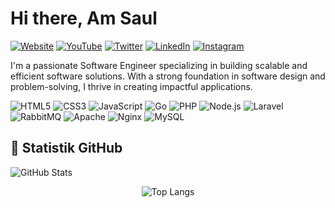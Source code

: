 <h1>Hi  there, Am Saul</h1>

[![Website](https://img.shields.io/badge/Website-%23000000.svg?&style=for-the-badge&logo=google-chrome&logoColor=white)](https://saulpaulus.netlify.app/)
[![YouTube](https://img.shields.io/badge/YouTube-%23FF0000.svg?&style=for-the-badge&logo=youtube&logoColor=white)](https://www.youtube.com/@saulPaulusIxspx)
[![Twitter](https://img.shields.io/badge/Twitter-%231DA1F2.svg?&style=for-the-badge&logo=twitter&logoColor=white)]([https://twitter.com/username](https://x.com/home))
[![LinkedIn](https://img.shields.io/badge/LinkedIn-%230077B5.svg?&style=for-the-badge&logo=linkedin&logoColor=white)]([https://linkedin.com/in/username](https://www.linkedin.com/in/saul-paulus-3918b21b1/))
[![Instagram](https://img.shields.io/badge/Instagram-%23E4405F.svg?&style=for-the-badge&logo=instagram&logoColor=white)]([https://instagram.com/username](https://www.instagram.com/saulpaulus.dev/))

<p>I'm a passionate Software Engineer specializing in building scalable and efficient software solutions. With a strong foundation in software design and problem-solving, I thrive in creating impactful applications.</p>

![HTML5](https://img.shields.io/badge/-HTML5-E34F26?style=flat-square&logo=html5&logoColor=white)
![CSS3](https://img.shields.io/badge/-CSS3-1572B6?style=flat-square&logo=css3&logoColor=white)
![JavaScript](https://img.shields.io/badge/-JavaScript-F7DF1E?style=flat-square&logo=javascript&logoColor=black)
![Go](https://img.shields.io/badge/Go-%2300ADD8.svg?style=flat-square&logo=go&logoColor=white)
![PHP](https://img.shields.io/badge/PHP-%23777BB4.svg?style=flat-square&logo=php&logoColor=white)
![Node.js](https://img.shields.io/badge/Node.js-%23339933.svg?style=flat-square&logo=nodedotjs&logoColor=white)
![Laravel](https://img.shields.io/badge/Laravel-%23FF2D20.svg?style=flat-square&logo=laravel&logoColor=white)
![RabbitMQ](https://img.shields.io/badge/RabbitMQ-%23FF6600.svg?style=flat-square&logo=rabbitmq&logoColor=white)
![Apache](https://img.shields.io/badge/Apache-%23D22128.svg?style=flat-square&logo=apache&logoColor=white)
![Nginx](https://img.shields.io/badge/Nginx-%23009639.svg?style=flat-square&logo=nginx&logoColor=white)
![MySQL](https://img.shields.io/badge/MySQL-%234479A1.svg?style=flat-square&logo=mysql&logoColor=white)

## 🌟 Statistik GitHub
![GitHub Stats](https://github-readme-stats.vercel.app/api?username=saul-paulus&show_icons=true&theme=radical)

<div align="center">
  <img src="https://github-readme-stats.vercel.app/api/top-langs/?username=yourusername&layout=compact&theme=tokyonight" alt="Top Langs">
</div>
